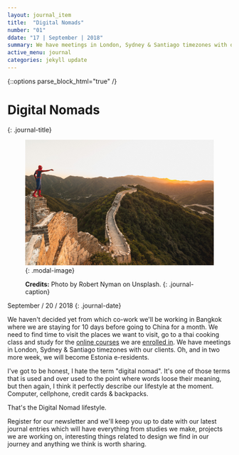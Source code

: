 ```yaml
---
layout: journal_item
title:  "Digital Nomads"
number: "01"
ddate: "17 | September | 2018"
summary: We have meetings in London, Sydney & Santiago timezones with our clients. Oh, and in two more week, we will become Estonia e-residents.
active_menu: journal
categories: jekyll update
---
```

{::options parse_block_html="true" /}

<div class="row">
<div class="col-6">


# Digital Nomads
{: .journal-title}


<figure>

![Great Wall of China](/assets/img/journal/002/raj-eiamworakul-386769-unsplash.jpg){: .modal-image}


**Credits:** Photo by Robert Nyman on Unsplash.
{: .journal-caption}

</figure>

</div>
<div class="col-6">

September / 20 / 2018
{: .journal-date}

We haven't decided yet from which co-work we'll be working in Bangkok where we are staying for 10 days before going to China for a month. We need to find time to visit the places we want to visit, go to a thai cooking class and study for the [online courses][product] we are [enrolled in][crypto]. We have meetings in London, Sydney & Santiago timezones with our clients. Oh, and in two more week, we will become Estonia e-residents.

I've got to be honest, I hate the term "digital nomad". It's one of those terms that is used and over used to the point where words loose their meaning, but then again, I think it perfectly describe our lifestyle at the moment. Computer, cellphone, credit cards & backpacks.

That's the Digital Nomad lifestyle.

Register for our newsletter and we'll keep you up to date with our latest journal entries which will have everything from studies we make, projects we are working on, interesting things related to design we find in our journey and anything we think is worth sharing.

[product]: https://www.udacity.com/course/product-design--ud509
[crypto]: https://www.coursera.org/learn/cryptocurrency/
</div>
</div>
